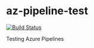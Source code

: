# az-pipeline-test

[![Build Status](https://dev.azure.com/ce16990/cecinestpasunepipe/_apis/build/status/christopheredsall.az-pipeline-test?branchName=master)](https://dev.azure.com/ce16990/cecinestpasunepipe/_build/latest?definitionId=1&branchName=master)

Testing Azure Pipelines
